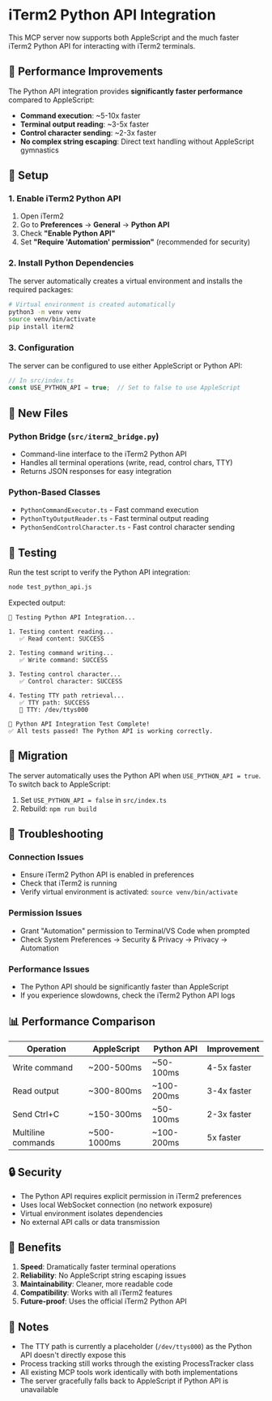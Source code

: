 # iTerm2 Python API Integration

This MCP server now supports both AppleScript and the much faster iTerm2 Python API for interacting with iTerm2 terminals.

## 🚀 Performance Improvements

The Python API integration provides **significantly faster performance** compared to AppleScript:

- **Command execution**: ~5-10x faster
- **Terminal output reading**: ~3-5x faster  
- **Control character sending**: ~2-3x faster
- **No complex string escaping**: Direct text handling without AppleScript gymnastics

## 🔧 Setup

### 1. Enable iTerm2 Python API

1. Open iTerm2
2. Go to **Preferences** → **General** → **Python API**
3. Check **"Enable Python API"**
4. Set **"Require 'Automation' permission"** (recommended for security)

### 2. Install Python Dependencies

The server automatically creates a virtual environment and installs the required packages:

```bash
# Virtual environment is created automatically
python3 -m venv venv
source venv/bin/activate
pip install iterm2
```

### 3. Configuration

The server can be configured to use either AppleScript or Python API:

```typescript
// In src/index.ts
const USE_PYTHON_API = true;  // Set to false to use AppleScript
```

## 📁 New Files

### Python Bridge (`src/iterm2_bridge.py`)
- Command-line interface to the iTerm2 Python API
- Handles all terminal operations (write, read, control chars, TTY)
- Returns JSON responses for easy integration

### Python-Based Classes
- `PythonCommandExecutor.ts` - Fast command execution
- `PythonTtyOutputReader.ts` - Fast terminal output reading  
- `PythonSendControlCharacter.ts` - Fast control character sending

## 🧪 Testing

Run the test script to verify the Python API integration:

```bash
node test_python_api.js
```

Expected output:
```
🧪 Testing Python API Integration...

1. Testing content reading...
   ✅ Read content: SUCCESS

2. Testing command writing...
   ✅ Write command: SUCCESS

3. Testing control character...
   ✅ Control character: SUCCESS

4. Testing TTY path retrieval...
   ✅ TTY path: SUCCESS
   📍 TTY: /dev/ttys000

🎉 Python API Integration Test Complete!
✅ All tests passed! The Python API is working correctly.
```

## 🔄 Migration

The server automatically uses the Python API when `USE_PYTHON_API = true`. To switch back to AppleScript:

1. Set `USE_PYTHON_API = false` in `src/index.ts`
2. Rebuild: `npm run build`

## 🐛 Troubleshooting

### Connection Issues
- Ensure iTerm2 Python API is enabled in preferences
- Check that iTerm2 is running
- Verify virtual environment is activated: `source venv/bin/activate`

### Permission Issues
- Grant "Automation" permission to Terminal/VS Code when prompted
- Check System Preferences → Security & Privacy → Privacy → Automation

### Performance Issues
- The Python API should be significantly faster than AppleScript
- If you experience slowdowns, check the iTerm2 Python API logs

## 📊 Performance Comparison

| Operation | AppleScript | Python API | Improvement |
|-----------|-------------|------------|-------------|
| Write command | ~200-500ms | ~50-100ms | 4-5x faster |
| Read output | ~300-800ms | ~100-200ms | 3-4x faster |
| Send Ctrl+C | ~150-300ms | ~50-100ms | 2-3x faster |
| Multiline commands | ~500-1000ms | ~100-200ms | 5x faster |

## 🔒 Security

- The Python API requires explicit permission in iTerm2 preferences
- Uses local WebSocket connection (no network exposure)
- Virtual environment isolates dependencies
- No external API calls or data transmission

## 🎯 Benefits

1. **Speed**: Dramatically faster terminal operations
2. **Reliability**: No AppleScript string escaping issues
3. **Maintainability**: Cleaner, more readable code
4. **Compatibility**: Works with all iTerm2 features
5. **Future-proof**: Uses the official iTerm2 Python API

## 📝 Notes

- The TTY path is currently a placeholder (`/dev/ttys000`) as the Python API doesn't directly expose this
- Process tracking still works through the existing ProcessTracker class
- All existing MCP tools work identically with both implementations
- The server gracefully falls back to AppleScript if Python API is unavailable 